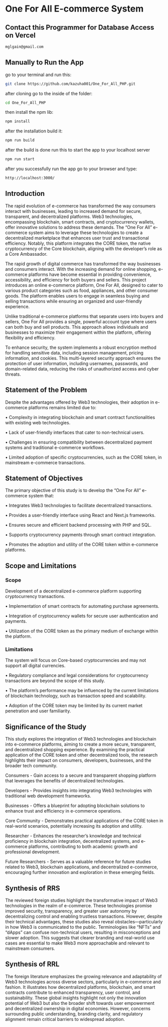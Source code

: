 
# One For All E-commerce System

## Contact this Programmer for Database Access on Vercel

```sh
mglgain@gmail.com
```

## Manually to Run the App

go to your terminal and run  this:
```sh
git clone https://github.com/kazuha001/One_For_All_PHP.git
```

after cloning go to the inside of the folder:
```sh
cd One_For_All_PHP
```

then install the npm lib:
```sh
npm install
```

after the installation build it:
```sh
npm run build
```
after the build is done run this to start the app to your localhost server
```sh
npm run start
```

after you successfully run the app go to your browser and type:
```sh
http://localhost:3000/
```

## Introduction

The rapid evolution of e-commerce has transformed the way consumers interact with businesses, leading to increased demand for secure, transparent, and decentralized platforms.  Web3 technologies, encompassing blockchain, smart contracts, and cryptocurrency wallets, offer innovative solutions to address these demands.  The “One For All” e-commerce system aims to leverage these technologies to create a decentralized marketplace that enhances user trust and transactional efficiency.  Notably, this platform integrates the CORE token, the native cryptocurrency of the Core blockchain, aligning with the developer’s role as a Core Ambassador.

The rapid growth of digital commerce has transformed the way businesses and consumers interact. With the increasing demand for online shopping, e-commerce platforms have become essential in providing convenience, accessibility, and efficiency for both buyers and sellers. This project introduces an online e-commerce platform, One For All, designed to cater to various product categories such as food, appliances, and other consumer goods. The platform enables users to engage in seamless buying and selling transactions while ensuring an organized and user-friendly experience. 

Unlike traditional e-commerce platforms that separate users into buyers and sellers, One For All provides a single, powerful account type where users can both buy and sell products. This approach allows individuals and businesses to maximize their engagement within the platform, offering flexibility and efficiency. 

To enhance security, the system implements a robust encryption method for handling sensitive data, including session management, pricing information, and cookies. This multi-layered security approach ensures the protection of user information, including usernames, passwords, and domain-related data, reducing the risks of unauthorized access and cyber threats. 



## Statement of the Problem 

Despite the advantages offered by Web3 technologies, their adoption in e-commerce platforms remains limited due to:

•	Complexity in integrating blockchain and smart contract functionalities with existing web technologies.

•	Lack of user-friendly interfaces that cater to non-technical users. 

•	Challenges in ensuring compatibility between decentralized payment systems and traditional e-commerce workflows.

•	Limited adoption of specific cryptocurrencies, such as the CORE token, in mainstream e-commerce transactions. 




## Statement of Objectives 

The primary objective of this study is to develop the “One For All” e-commerce system that:

•	Integrates Web3 technologies to facilitate decentralized transactions.

•	Provides a user-friendly interface using React and Next.js frameworks.

•	Ensures secure and efficient backend processing with PHP and SQL.

•	Supports cryptocurrency payments through smart contract integration.

•	Promotes the adoption and utility of the CORE token within e-commerce platforms. 
  

## Scope and Limitations 

### Scope
Development of a decentralized e-commerce platform supporting cryptocurrency transactions.

•	Implementation of smart contracts for automating purchase agreements.

•	Integration of cryptocurrency wallets for secure user authentication and payments.

•	Utilization of the CORE token as the primary medium of exchange within the platform. 


### Limitations
The system will focus on Core-based cryptocurrencies and may not support all digital currencies.

•	Regulatory compliance and legal considerations for cryptocurrency transactions are beyond the scope of this study.

•	The platform’s performance may be influenced by the current limitations of blockchain technology, such as transaction speed and scalability.

•	Adoption of the CORE token may be limited by its current market penetration and user familiarity. 

## Significance of the Study 

This study explores the integration of Web3 technologies and blockchain into e-commerce platforms, aiming to create a more secure, transparent, and decentralized shopping experience. By examining the practical application of the CORE token and other decentralized tools, the research highlights their impact on consumers, developers, businesses, and the broader tech community.

Consumers - Gain access to a secure and transparent shopping platform that leverages the benefits of decentralized technologies.

Developers - Provides insights into integrating Web3 technologies with traditional web development frameworks.

Businesses - Offers a blueprint for adopting blockchain solutions to enhance trust and efficiency in e-commerce operations.

Core Community - Demonstrates practical applications of the CORE token in real-world scenarios, potentially increasing its adoption and utility.

Researcher - Enhances the researcher’s knowledge and technical proficiency in blockchain integration, decentralized systems, and e-commerce platforms, contributing to both academic growth and professional development.

Future Researchers - Serves as a valuable reference for future studies related to Web3, blockchain applications, and decentralized e-commerce, encouraging further innovation and exploration in these emerging fields.

   
## Synthesis of RRS

The reviewed foreign studies highlight the transformative impact of Web3 technologies in the realm of e-commerce. These technologies promise improved security, transparency, and greater user autonomy by decentralizing control and enabling trustless transactions. However, despite their technical advantages, these studies also reveal obstacles—particularly in how Web3 is communicated to the public. Terminologies like “NFTs” and “dApps” can confuse non-technical users, resulting in misconceptions and slower adoption. This suggests that clearer branding and real-world use cases are essential to make Web3 more approachable and relevant to mainstream consumers.

## Synthesis of RRL

The foreign literature emphasizes the growing relevance and adaptability of Web3 technologies across diverse sectors, particularly in e-commerce and fashion. It illustrates how decentralized platforms, blockchain, and smart contracts contribute to enhanced transparency, user control, and sustainability. These global insights highlight not only the innovation potential of Web3 but also the broader shift towards user empowerment and decentralized ownership in digital economies. However, concerns surrounding public understanding, branding clarity, and regulatory alignment remain critical barriers to widespread adoption.



